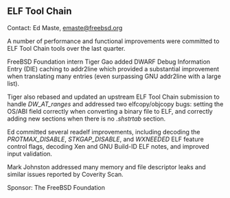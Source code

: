 ## ELF Tool Chain ##

Contact: Ed Maste, <emaste@freebsd.org>  

A number of performance and functional improvements were committed to ELF
Tool Chain tools over the last quarter.

FreeBSD Foundation intern Tiger Gao added DWARF Debug Information Entry
(DIE) caching to addr2line which provided a substantial improvement when
translating many entries (even surpassing GNU addr2line with a large list).

Tiger also rebased and updated an upstream ELF Tool Chain submission to
handle _DW\_AT\_ranges_ and addressed two elfcopy/objcopy bugs: setting the
OS/ABI field correctly when converting a binary file to ELF, and correctly
adding new sections when there is no _.shstrtab_ section.

Ed committed several readelf improvements, including decoding the
_PROTMAX\_DISABLE_, _STKGAP\_DISABLE_, and _WXNEEDED_ ELF feature control
flags, decoding Xen and GNU Build-ID ELF notes, and improved input
validation.

Mark Johnston addressed many memory and file descriptor leaks and similar
issues reported by Coverity Scan.

Sponsor: The FreeBSD Foundation  

